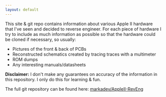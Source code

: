 ```yaml
---
layout: default
---
```

This site & git repo contains information about various Apple II hardware that I've seen and
decided to reverse engineer. For each piece of hardware I try to include as much information
as possible so that the hardware could be cloned if necessary, so usually:

 * Pictures of the front & back of PCBs
 * Reconstructed schematics created by tracing traces with a multimeter
 * ROM dumps
 * Any interesting manuals/datasheets

**Disclaimer:** I don't make any guarantees on accuracy of the information in this repository.
I only do this for learning & fun.

The full git repository can be found here: [markadev/AppleII-RevEng](https://github.com/markadev/AppleII-RevEng)
